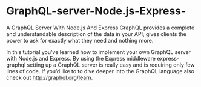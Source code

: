 # GraphQL-server-Node.js-Express-
A GraphQL Server With Node.js And Express
GraphQL provides a complete and understandable description of the data in your API,
gives clients the power to ask for exactly what they need and nothing more.

In this tutorial you’ve learned how to implement your own GraphQL server with Node.js and Express.
By using the Express middleware express-graphql setting up a GraphQL server is really easy and is requiring only few lines of code.
If you’d like to to dive deeper into the GraphQL language also check out http://graphql.org/learn.
